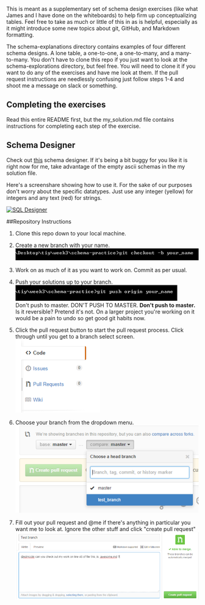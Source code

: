 This is meant as a supplementary set of schema design exercises (like what James and I have done on the whiteboards) to help firm up conceptualizing tables.  Feel free to take as much or little of this in as is helpful, especially as it might introduce some new topics about git, GitHub, and Markdown formatting.  

The schema-explanations directory contains examples of four different schema designs.  A lone table, a one-to-one, a one-to-many, and a many-to-many.  You don't have to clone this repo if you just want to look at the schema-explorations directory, but feel free.  You will need to clone it if you want to do any of the exercises and have me look at them.  If the pull request instructions are needlessly confusing just follow steps 1-4 and shoot me a message on slack or something.

## Completing the exercises
Read this entire README first, but the my_solution.md file contains instructions for completing each step of the exercise.

## Schema Designer
Check out [this](http://ondras.zarovi.cz/sql/demo/) schema designer.  If it's being a bit buggy for you like it is right now for me, take advantage of the empty ascii schemas in the my solution file.  

Here's a screenshare showing how to use it.  For the sake of our purposes don't worry about the specific datatypes.  Just use any integer (yellow) for integers and any text (red) for strings.

[![SQL Designer](http://img.youtube.com/vi/6ZawaYDkqNs/0.jpg)](http://youtu.be/6ZawaYDkqNs)

##Repository Instructions
1.  Clone this repo down to your local machine.

2.  Create a new branch with your name.
![Branch me](img/branchinstructions.png)

3.  Work on as much of it as you want to work on.  Commit as per usual.

4.  Push your solutions up to your branch.
![Don't Push to Master](img/dontpushtomaster.png)  
Don't push to master.  DON'T PUSH TO MASTER.  **Don't push to master.**
Is it reversible?  Pretend it's not.  On a larger project you're working on it would be a pain to undo so get good git habits now.

5.  Click the pull request button to start the pull request process.  Click through until you get to a branch select screen.  
![Pull Request](img/pr.png)

6.  Choose your branch from the dropdown menu.
![Test Branch](img/testbranch.png)

7.  Fill out your pull request and @me if there's anything in particular you want me to look at.  Ignore the other stuff and click "create pull request"
![Pull Request Example](img/prfilled.png)